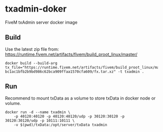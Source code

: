 # txadmin-doker
FiveM txAdmin server docker image

## Build
Use the latest zip file from: https://runtime.fivem.net/artifacts/fivem/build_proot_linux/master/
```
docker build --build-arg tx_file="https://runtime.fivem.net/artifacts/fivem/build_proot_linux/master/6576-bc1ac1bfb2b9bd986c62bca909ffaa1570cfa609/fx.tar.xz" -t txadmin .
```

## Run
Recommend to mount txData as a volume to store txData in docker node or volume.
```
docker run -d --name txadmin \
    -p 40120:40120 -p 40120:40120/udp -p 30120:30120 -p 30120:30120/udp -p 10111:10111 \
    -v $(pwd)/txData:/opt/server/txData txadmin
```
